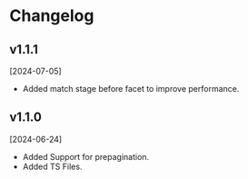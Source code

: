 # Changelog

## v1.1.1

[2024-07-05]

- Added match stage before facet to improve performance.

## v1.1.0

[2024-06-24]

- Added Support for prepagination.
- Added TS Files.
